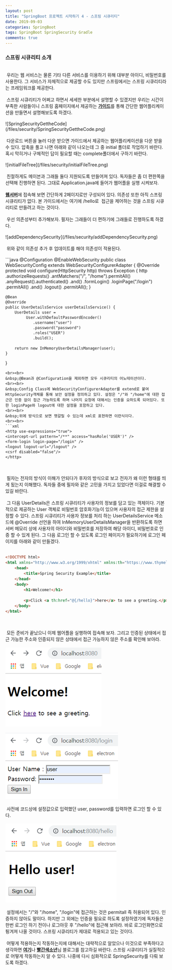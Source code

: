 ```yaml
---
layout: post
title: "SpringBoot 프로젝트 시작하기 4 - 스프링 시큐리티"
date: 2019-09-03
categories: SpringBoot
tags: SpringBoot SpringSecurity Gradle
comments: true
---
```

<div style="display:none;">
우선 spring security의 소개
간단한 웹 어플로 security 적용 확인 설명
프론트 엔드와 백엔드로 나뉘었을 때 문제점 기술
프론트 엔드에 해당하는 웹어플 만들기 
</div>
<h3>스프링 시큐리티 소개</h3>
<br> 
&nbsp;우리는 웹 서비스는 물론 기타 다른 서비스를 이용하기 위해 대부분 아이디, 비밀번호를 사용한다. 그 서비스가 자체적으로 제공할 수도 있지만 스프링에서는 스프링 시큐리티라는 프레임워크를 제공한다. 
<br><br>
&nbsp;스프링 시큐리티가 어쩌고 하면서 세세한 부분에서 설명할 수 있겠지만 우리는 시간이 부족한 사람들이니 스프링 홈페이지에서 제공하는 <b><a href="https://spring.io/guides/gs/securing-web/">가이드</a></b>를 통해 간단한 웹어플리케이션을 만들면서 설명해보도록 하겠다.
<br><br>
![SpringSecurityGettheCode](/files/security/SpringSecurityGettheCode.png)
<br><br>
&nbsp;다운로드 버튼을 눌러 다운 받으면 가이드에서 제공하는 웹어플리케이션을 다운 받을 수 있다. 압축을 풀고 나면 아래와 같이 나오는데 그 중 initial 폴더로 작업하기 바란다. 혹시 막히거나 구체적인 답이 필요할 때는 complete폴더에서 구하기 바란다.
<br><br>
![initialFileTree](/files/security/initialFileTree.png)
<br><br>
&nbsp;친절하게도 메이븐과 그래들 둘다 지원되도록 만들어져 있다. 독자들은 좀 더 편한쪽을 선택해 진행하면 된다. 그대로 Application.java에 들어가 웹어플을 실행 시켜보자. 
<br><br>
<b><a href="https://http://localhost:8080/">웹서버</a></b>에 접속해 보면 간단하게 2페이지로만 구성되어 있다. 의존성 또한 아직 스프링 시큐리티가 없다. 본 가이드에서는 여기에 /hello로 &nbsp;접근을 제어하는 것을 스프링 시큐리티로 만들려고 하는 것이다. 
<br><br>
&nbsp;우선 의존성부터 추가해보자. 필자는 그래들이 더 편하기에 그래들로 진행하도록 하겠다.
<br><br>
![addDependencySecurity](/files/security/addDependencySecurity.png)
<br><br>
&nbsp;위와 같이 의존성 추가 후 업데이트를 해야 의존성이 적용된다.
<br><br>
```java
@Configuration
@EnableWebSecurity
public class WebSecurityConfig extends WebSecurityConfigurerAdapter {
    @Override
    protected void configure(HttpSecurity http) throws Exception {
        http
            .authorizeRequests()
                .antMatchers("/", "/home").permitAll()
                .anyRequest().authenticated()
                .and()
            .formLogin()
                .loginPage("/login")
                .permitAll()
                .and()
            .logout()
                .permitAll();
    }

    @Bean
    @Override
    public UserDetailsService userDetailsService() {
        UserDetails user =
             User.withDefaultPasswordEncoder()
                .username("user")
                .password("password")
                .roles("USER")
                .build();

        return new InMemoryUserDetailsManager(user);
    }
}
```
<br><br>
&nbsp;@Bean과 @Configuration을 제외하면 모두 시큐리티의 어노테이션이다. 
<br><br>
&nbsp;Config Class에 WebSecurityConfigurerAdapter를 extend로 붙여 HttpSecurity객체를 통해 보안 설정을 정의하고 있다. 설정은 "/"와 "/home"에 대한 접근은 인증 없이 접근 가능하도록 하며 나머지 요청에 대해서는 인증을 요하도록 되어있다. 또한 loginPage와 logout에 대한 설정을 포함하고 있다. 
<br><br>
&nbsp;위에 방식으로 보면 헷갈릴 수 있는데 xml로 표현하면 이런식이다.
<br><br>
```xml
<http use-expressions="true"> 
<intercept-url pattern="/**" access="hasRole('USER')" /> 
<form-login login-page="/login" /> 
<logout logout-url="/logout" /> 
<csrf disabled="false"/> 
</http>
```
<br><br>
&nbsp;필자는 전자의 방식이 이해가 안되다가 후자의 방식으로 보고 전자가 왜 이런 형태를 띄게 됬는지 이해했다. 독자들 중에 필자와 같은 고민을 가지고 있었다면 이걸로 해결할 수 있길 바란다. 
<br><br>
&nbsp;그 다음 UserDetails은 스프링 시큐리티가 사용자의 정보를 담고 있는 객체이다. 기본적으로 제공하는 User 객체로 비밀번호 암호화기능이 있으며 사용자의 접근 제한을 설정할 수 있다. 스프링 시큐리티가 사용자 정보를 처리 하는 UserDetailsService 메소드에 @Override 선언을 하여 InMemoryUserDetailsManager을 반환하도록 하면 서버 메모리 상에 사용자의 아이디와 비밀번호를 저장하여 해당 아이디, 비밀번호로 인증 할 수 있게 된다. 그 다음 로그인 할 수 있도록 로그인 페이지가 필요하기에 로그인 페이지를 아래와 같이 만들겠다.
<br><br>
```html
<!DOCTYPE html>
<html xmlns="http://www.w3.org/1999/xhtml" xmlns:th="https://www.thymeleaf.org" xmlns:sec="https://www.thymeleaf.org/thymeleaf-extras-springsecurity3">
    <head>
        <title>Spring Security Example</title>
    </head>
    <body>
        <h1>Welcome!</h1>
        
        <p>Click <a th:href="@{/hello}">here</a> to see a greeting.</p>
    </body>
</html>
```
<br><br>
&nbsp;모든 준비가 끝났으니 이제 웹어플을 실행하여 접속해 보자. 그리고 인증된 상태에서 접근 가능한 주소와 인증되지 않은 상태에서 접근 가능하지 않은 주소를 확인해 보아라.
<br><br>
![completeHome](/files/security/completeHome.png)
<br><br>
![completeLogin](/files/security/completeLogin.png)
<br><br>
&nbsp;사전에 코드상에 설정값으로 입력했던 user, password를 입력하면 로그인 할 수 있다.
<br><br>
![completeHello](/files/security/completeHello.png)
<br><br>
&nbsp;설정에서는 "/"와 "/home", "/login"에 접근하는 것은 permitall 즉 허용되어 있다. 인증하지 않아도 말이다. 하지만 그 외에는 인증을 필요로 하도록 설정하였기에 독자들은 한번 로그인 하기 전이나 로그아웃 후 "/hello"에 접근해 보아라. 바로 로그인화면으로 튕겨져 나올 것이다. 스프링 시큐리티가 제대로 적용되고 있는 것이다. 
<br><br>
&nbsp;어떻게 적용하는지 작동하는지에 대해서는 대략적으로 알았으나 이것으로 부족하다고 생각하면 <b><a href="https://spring.io/guides/topicals/spring-security-architecture">여기</a></b>나  <b><a href="https://sjh836.tistory.com/165">빨간색소년</a></b>님 블로그를 참고하길 바란다. 스프링 시큐리티가 실질적으로 어떻게 작동하는지 알 수 있다. 나중에 다시 심화적으로 SpringSecurity를 다뤄 보도록 하겠다.
<div style="display:none;">
</div>